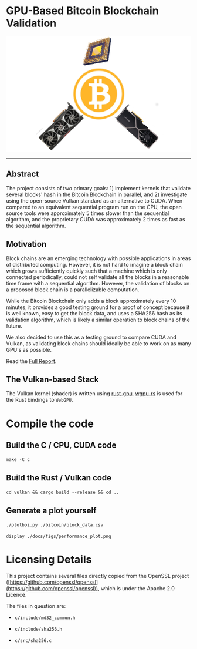 # GPU-Based Bitcoin Blockchain Validation

<p align="center">
  <img src="docs/logo.png"/>
</p>


--------------------------------------------------------------------

## Abstract
The project consists of two primary goals: 1) implement kernels that validate several blocks' hash in the Bitcoin Blockchain in parallel, and 2) investigate using the open-source Vulkan standard as an alternative to CUDA. When compared to an equivalent sequential program run on the CPU, the open source tools were approximately 5 times slower than the sequential algorithm, and the proprietary CUDA was  approximately 2 times as fast as the sequential algorithm.

## Motivation
Block chains are an emerging technology with possible applications in areas of distributed computing. However, it is not hard to imagine a block chain which grows sufficiently quickly such that a machine which is only connected periodically, could not self validate all the blocks in a reasonable time frame with a sequential algorithm. However, the validation of blocks on a proposed block chain is a parallelizable computation.

While the Bitcoin Blockchain only adds a block approximately every 10 minutes, it provides a good testing ground for a proof of concept because it is well known, easy to get the block data, and uses a SHA256 hash as its validation algorithm, which is likely a similar operation to block chains of the future.

We also decided to use this as a testing ground to compare CUDA and Vulkan, as validating block chains should ideally be able to work on as many GPU's as possible.

Read the [Full Report](docs/bitcoin_gpu.pdf).

## The Vulkan-based Stack

The Vulkan kernel (shader) is written using [rust-gpu](https://github.com/EmbarkStudios/rust-gpu). [wgpu-rs](https://github.com/gfx-rs/wgpu-rs) is used for the Rust bindings to `WebGPU`. 

# Compile the code

## Build the C / CPU, CUDA code
`make -C c`

## Build the Rust / Vulkan code
`cd vulkan && cargo build --release && cd ..`

## Generate a plot yourself
`./plotboi.py ./bitcoin/block_data.csv`

`display ./docs/figs/performance_plot.png`



# Licensing Details

This project contains several files directly copied from the OpenSSL project ([https://github.com/openssl/openssl](https://github.com/openssl/openssl)), which is under the Apache 2.0 Licence.

The files in question are:

* `c/include/md32_common.h`

* `c/include/sha256.h`

* `c/src/sha256.c`
